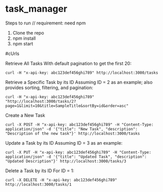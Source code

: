 # task_manager

Steps to run // requirement: need npm 

1. Clone the repo
2. npm install
3. npm start


#cUrls

Retrieve All Tasks
With default pagination to get the first 20:

```curl -H "x-api-key: abc123def456ghi789" http://localhost:3000/tasks```


Retrieve a Specific Task by its ID
Assuming ID = 2 as an example; also provides sorting, filtering, and pagination:

```curl -H "x-api-key: abc123def456ghi789" "http://localhost:3000/tasks/2?page=1&limit=10&title=SampleTitle&sortBy=id&order=asc"```



Create a New Task

```curl -X POST -H "x-api-key: abc123def456ghi789" -H "Content-Type: application/json" -d '{"title": "New Task", "description": "Description of the new task"}' http://localhost:3000/tasks```


Update a Task by its ID
Assuming ID = 3 as an example:

```curl -X PUT -H "x-api-key: abc123def456ghi789" -H "Content-Type: application/json" -d '{"title": "Updated Task", "description": "Updated Description"}' http://localhost:3000/tasks/3```



Delete a Task by its ID
For ID = 1:

```curl -X DELETE -H "x-api-key: abc123def456ghi789" http://localhost:3000/tasks/1```
